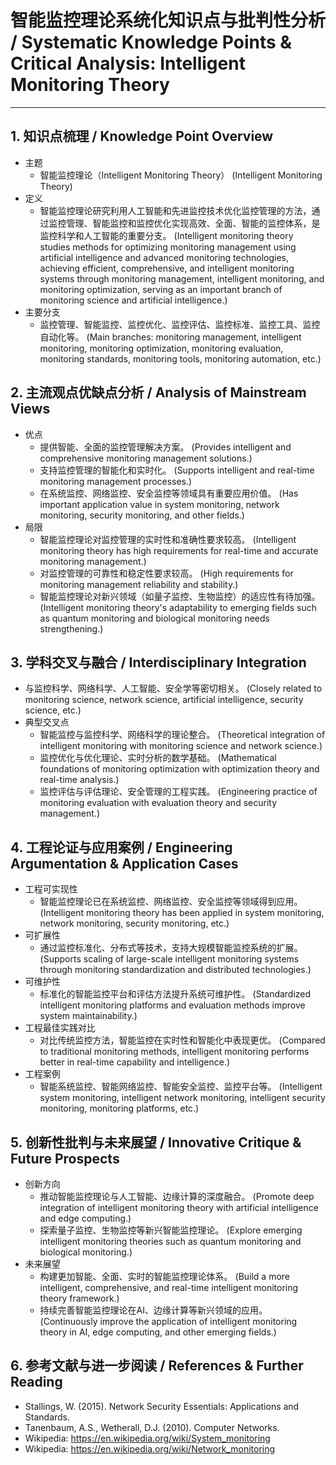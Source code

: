 # 智能监控理论系统化知识点与批判性分析 / Systematic Knowledge Points & Critical Analysis: Intelligent Monitoring Theory

---

## 1. 知识点梳理 / Knowledge Point Overview

- 主题
  - 智能监控理论（Intelligent Monitoring Theory）
      (Intelligent Monitoring Theory)
- 定义
  - 智能监控理论研究利用人工智能和先进监控技术优化监控管理的方法，通过监控管理、智能监控和监控优化实现高效、全面、智能的监控体系，是监控科学和人工智能的重要分支。
      (Intelligent monitoring theory studies methods for optimizing monitoring management using artificial intelligence and advanced monitoring technologies, achieving efficient, comprehensive, and intelligent monitoring systems through monitoring management, intelligent monitoring, and monitoring optimization, serving as an important branch of monitoring science and artificial intelligence.)
- 主要分支
  - 监控管理、智能监控、监控优化、监控评估、监控标准、监控工具、监控自动化等。
      (Main branches: monitoring management, intelligent monitoring, monitoring optimization, monitoring evaluation, monitoring standards, monitoring tools, monitoring automation, etc.)

## 2. 主流观点优缺点分析 / Analysis of Mainstream Views

- 优点
  - 提供智能、全面的监控管理解决方案。
      (Provides intelligent and comprehensive monitoring management solutions.)
  - 支持监控管理的智能化和实时化。
      (Supports intelligent and real-time monitoring management processes.)
  - 在系统监控、网络监控、安全监控等领域具有重要应用价值。
      (Has important application value in system monitoring, network monitoring, security monitoring, and other fields.)
- 局限
  - 智能监控理论对监控管理的实时性和准确性要求较高。
      (Intelligent monitoring theory has high requirements for real-time and accurate monitoring management.)
  - 对监控管理的可靠性和稳定性要求较高。
      (High requirements for monitoring management reliability and stability.)
  - 智能监控理论对新兴领域（如量子监控、生物监控）的适应性有待加强。
      (Intelligent monitoring theory's adaptability to emerging fields such as quantum monitoring and biological monitoring needs strengthening.)

## 3. 学科交叉与融合 / Interdisciplinary Integration

- 与监控科学、网络科学、人工智能、安全学等密切相关。
  (Closely related to monitoring science, network science, artificial intelligence, security science, etc.)
- 典型交叉点
  - 智能监控与监控科学、网络科学的理论整合。
      (Theoretical integration of intelligent monitoring with monitoring science and network science.)
  - 监控优化与优化理论、实时分析的数学基础。
      (Mathematical foundations of monitoring optimization with optimization theory and real-time analysis.)
  - 监控评估与评估理论、安全管理的工程实践。
      (Engineering practice of monitoring evaluation with evaluation theory and security management.)

## 4. 工程论证与应用案例 / Engineering Argumentation & Application Cases

- 工程可实现性
  - 智能监控理论已在系统监控、网络监控、安全监控等领域得到应用。
      (Intelligent monitoring theory has been applied in system monitoring, network monitoring, security monitoring, etc.)
- 可扩展性
  - 通过监控标准化、分布式等技术，支持大规模智能监控系统的扩展。
      (Supports scaling of large-scale intelligent monitoring systems through monitoring standardization and distributed technologies.)
- 可维护性
  - 标准化的智能监控平台和评估方法提升系统可维护性。
      (Standardized intelligent monitoring platforms and evaluation methods improve system maintainability.)
- 工程最佳实践对比
  - 对比传统监控方法，智能监控在实时性和智能化中表现更优。
      (Compared to traditional monitoring methods, intelligent monitoring performs better in real-time capability and intelligence.)
- 工程案例
  - 智能系统监控、智能网络监控、智能安全监控、监控平台等。
      (Intelligent system monitoring, intelligent network monitoring, intelligent security monitoring, monitoring platforms, etc.)

## 5. 创新性批判与未来展望 / Innovative Critique & Future Prospects

- 创新方向
  - 推动智能监控理论与人工智能、边缘计算的深度融合。
      (Promote deep integration of intelligent monitoring theory with artificial intelligence and edge computing.)
  - 探索量子监控、生物监控等新兴智能监控理论。
      (Explore emerging intelligent monitoring theories such as quantum monitoring and biological monitoring.)
- 未来展望
  - 构建更加智能、全面、实时的智能监控理论体系。
      (Build a more intelligent, comprehensive, and real-time intelligent monitoring theory framework.)
  - 持续完善智能监控理论在AI、边缘计算等新兴领域的应用。
      (Continuously improve the application of intelligent monitoring theory in AI, edge computing, and other emerging fields.)

## 6. 参考文献与进一步阅读 / References & Further Reading

- Stallings, W. (2015). Network Security Essentials: Applications and Standards.
- Tanenbaum, A.S., Wetherall, D.J. (2010). Computer Networks.
- Wikipedia: <https://en.wikipedia.org/wiki/System_monitoring>
- Wikipedia: <https://en.wikipedia.org/wiki/Network_monitoring>
